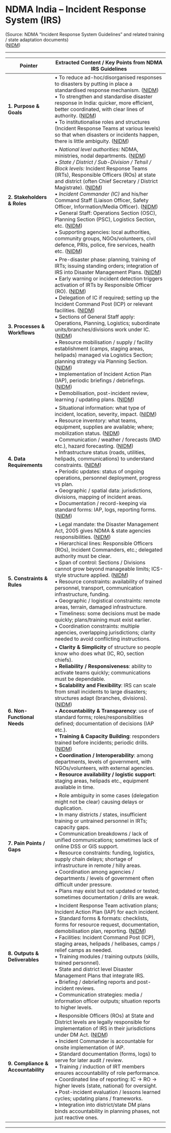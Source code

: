 # NDMA India – Incident Response System (IRS)  
(Source: NDMA “Incident Response System Guidelines” and related training / state adaptation documents)  
([NIDM][1])

---

| Pointer                            | Extracted Content / Key Points from NDMA IRS Guidelines                                                                                                                                                                                                                                                                                                                                                                                                                                                                                                                                                                                                                                                                                                                                                                                                                                    |
| ---------------------------------- | ------------------------------------------------------------------------------------------------------------------------------------------------------------------------------------------------------------------------------------------------------------------------------------------------------------------------------------------------------------------------------------------------------------------------------------------------------------------------------------------------------------------------------------------------------------------------------------------------------------------------------------------------------------------------------------------------------------------------------------------------------------------------------------------------------------------------------------------------------------------------------------------ |
| **1. Purpose & Goals**             | • To reduce ad-hoc/disorganised responses to disasters by putting in place a standardised response mechanism. ([NIDM][1]) <br>• To strengthen and standardise disaster response in India: quicker, more efficient, better coordinated, with clear lines of authority. ([NIDM][1]) <br>• To institutionalise roles and structures (Incident Response Teams at various levels) so that when disasters or incidents happen, there is little ambiguity. ([NIDM][1])                                                                                                                                                                                                                                                                                                                                                                                                                            |
| **2. Stakeholders & Roles**        | • *National level authorities:* NDMA, ministries, nodal departments. ([NIDM][1]) <br>• *State / District / Sub-Division / Tehsil / Block levels:* Incident Response Teams (IRTs), Responsible Officers (ROs) at state and district (often Chief Secretary / District Magistrate). ([NIDM][1]) <br>• *Incident Commander (IC)* and his/her Command Staff (Liaison Officer, Safety Officer, Information/Media Officer). ([NIDM][1]) <br>• General Staff: Operations Section (OSC), Planning Section (PSC), Logistics Section, etc. ([NIDM][1]) <br>• Supporting agencies: local authorities, community groups, NGOs/volunteers, civil defence, PRIs, police, fire services, health etc. ([NIDM][1])                                                                                                                                                                                          |
| **3. Processes & Workflows**       | • Pre-disaster phase: planning, training of IRTs; issuing standing orders; integration of IRS into Disaster Management Plans. ([NIDM][1]) <br>• Early warning or incident detection triggers activation of IRTs by Responsible Officer (RO). ([NIDM][1]) <br>• Delegation of IC if required; setting up the Incident Command Post (ICP) or relevant facilities. ([NIDM][1]) <br>• Sections of General Staff apply: Operations, Planning, Logistics; subordinate units/branches/divisions work under IC. ([NIDM][1]) <br>• Resource mobilisation / supply / facility establishment (camps, staging areas, helipads) managed via Logistics Section; planning strategy via Planning Section. ([NIDM][1]) <br>• Implementation of Incident Action Plan (IAP), periodic briefings / debriefings. ([NIDM][1]) <br>• Demobilisation, post-incident review, learning / updating plans. ([NIDM][1]) |
| **4. Data Requirements**           | • Situational information: what type of incident, location, severity, impact. ([NIDM][1]) <br>• Resource inventory: what teams, equipment, supplies are available; where; mobilization status. ([NIDM][1]) <br>• Communication / weather / forecasts (IMD etc.), hazard forecasting. ([NIDM][1]) <br>• Infrastructure status (roads, utilities, helipads, communications) to understand constraints. ([NIDM][1]) <br>• Periodic updates: status of ongoing operations, personnel deployment, progress vs plan. <br>• Geographic / spatial data: jurisdictions, divisions, mapping of incident areas. <br>• Documentation / record-keeping via standard forms: IAP, logs, reporting forms. ([NIDM][1])                                                                                                                                                                                      |
| **5. Constraints & Rules**         | • Legal mandate: the Disaster Management Act, 2005 gives NDMA & state agencies responsibilities. ([NIDM][1]) <br>• Hierarchical lines: Responsible Officers (ROs), Incident Commanders, etc.; delegated authority must be clear. <br>• Span of control: Sections / Divisions cannot grow beyond manageable limits; ICS-style structure applied. ([NIDM][1]) <br>• Resource constraints: availability of trained personnel, transport, communication infrastructure, funding. <br>• Geographic / logistical constraints: remote areas, terrain, damaged infrastructure. <br>• Timeliness: some decisions must be made quickly; plans/training must exist earlier. <br>• Coordination constraints: multiple agencies, overlapping jurisdictions; clarity needed to avoid conflicting instructions.                                                                                           |
| **6. Non-Functional Needs**        | • **Clarity & Simplicity** of structure so people know who does what (IC, RO, section chiefs). <br>• **Reliability / Responsiveness**: ability to activate teams quickly; communications must be dependable. <br>• **Scalability and Flexibility**: IRS can scale from small incidents to large disasters; structures adapt (branches, divisions). ([NIDM][1]) <br>• **Accountability & Transparency**: use of standard forms; roles/responsibilities defined; documentation of decisions (IAP etc.). <br>• **Training & Capacity Building**: responders trained before incidents; periodic drills. ([NIDM][2]) <br>• **Coordination / Interoperability**: among departments, levels of government, with NGOs/volunteers, with external agencies. <br>• **Resource availability / logistic support**: staging areas, helipads etc., equipment available in time.                           |
| **7. Pain Points / Gaps**          | • Role ambiguity in some cases (delegation might not be clear) causing delays or duplication. <br>• In many districts / states, insufficient training or untrained personnel in IRTs; capacity gaps. <br>• Communication breakdowns / lack of unified communications; sometimes lack of online DSS or GIS support. <br>• Resource constraints: funding, logistics, supply chain delays; shortage of infrastructure in remote / hilly areas. <br>• Coordination among agencies / departments / levels of government often difficult under pressure. <br>• Plans may exist but not updated or tested; sometimes documentation / drills are weak.                                                                                                                                                                                                                                             |
| **8. Outputs & Deliverables**      | • Incident Response Team activation plans; Incident Action Plan (IAP) for each incident. <br>• Standard forms & formats: checklists, forms for resource request, documentation, demobilisation plan, reporting. ([NIDM][1]) <br>• Facilities: Incident Command Post (ICP), staging areas, helipads / helibases, camps / relief camps as needed. <br>• Training modules / training outputs (skills, trained personnel). <br>• State and district level Disaster Management Plans that integrate IRS. <br>• Briefing / debriefing reports and post-incident reviews. <br>• Communication strategies: media / information officer outputs; situation reports to higher levels.                                                                                                                                                                                                                |
| **9. Compliance & Accountability** | • Responsible Officers (ROs) at State and District levels are legally responsible for implementation of IRS in their jurisdictions under DM Act. ([NIDM][1]) <br>• Incident Commander is accountable for onsite implementation of IAP. <br>• Standard documentation (forms, logs) to serve for later audit / review. <br>• Training / induction of IRT members ensures accountability of role performance. <br>• Coordinated line of reporting: IC → RO → higher levels (state, national) for oversight. <br>• Post-incident evaluation / lessons learned cycles; updating plans / frameworks. <br>• Integration into district/state DM plans binds accountability in planning phases, not just reactive ones.                                                                                                                                                                             |

---

[1]: https://nidm.gov.in/PDF/guidelines/Incident_Response_System.pdf "[PDF] National Disaster Management Guidelines Incident Response System"
[2]: https://nidm.gov.in/PDF/modules/irs-4.pdf "[PDF] Training Module Incident Response System Operation Section Chief"

